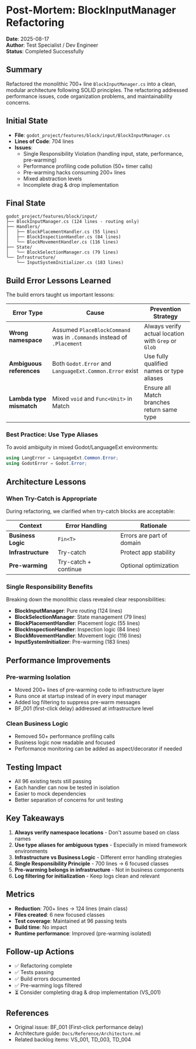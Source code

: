 # Post-Mortem: BlockInputManager Refactoring
**Date**: 2025-08-17  
**Author**: Test Specialist / Dev Engineer  
**Status**: Completed Successfully

## Summary
Refactored the monolithic 700+ line `BlockInputManager.cs` into a clean, modular architecture following SOLID principles. The refactoring addressed performance issues, code organization problems, and maintainability concerns.

## Initial State
- **File**: `godot_project/features/block/input/BlockInputManager.cs`
- **Lines of Code**: 704 lines
- **Issues**:
  - Single Responsibility Violation (handling input, state, performance, pre-warming)
  - Performance profiling code pollution (50+ timer calls)
  - Pre-warming hacks consuming 200+ lines
  - Mixed abstraction levels
  - Incomplete drag & drop implementation

## Final State
```
godot_project/features/block/input/
├── BlockInputManager.cs (124 lines - routing only)
├── Handlers/
│   ├── BlockPlacementHandler.cs (55 lines)
│   ├── BlockInspectionHandler.cs (84 lines)
│   └── BlockMovementHandler.cs (116 lines)
├── State/
│   └── BlockSelectionManager.cs (79 lines)
└── Infrastructure/
    └── InputSystemInitializer.cs (183 lines)
```

## Build Error Lessons Learned

The build errors taught us important lessons:

| Error Type | Cause | Prevention Strategy |
|------------|-------|-------------------|
| **Wrong namespace** | Assumed `PlaceBlockCommand` was in `.Commands` instead of `.Placement` | Always verify actual location with `Grep` or `Glob` |
| **Ambiguous references** | Both `Godot.Error` and `LanguageExt.Common.Error` exist | Use fully qualified names or type aliases |
| **Lambda type mismatch** | Mixed `void` and `Func<Unit>` in Match | Ensure all Match branches return same type |

### Best Practice: Use Type Aliases
To avoid ambiguity in mixed Godot/LanguageExt environments:
```csharp
using LangError = LanguageExt.Common.Error;
using GodotError = Godot.Error;
```

## Architecture Lessons

### When Try-Catch is Appropriate
During refactoring, we clarified when try-catch blocks are acceptable:

| Context | Error Handling | Rationale |
|---------|---------------|-----------|
| **Business Logic** | `Fin<T>` | Errors are part of domain |
| **Infrastructure** | Try-catch | Protect app stability |
| **Pre-warming** | Try-catch + continue | Optional optimization |

### Single Responsibility Benefits
Breaking down the monolithic class revealed clear responsibilities:
- **BlockInputManager**: Pure routing (124 lines)
- **BlockSelectionManager**: State management (79 lines)
- **BlockPlacementHandler**: Placement logic (55 lines)
- **BlockInspectionHandler**: Inspection logic (84 lines)
- **BlockMovementHandler**: Movement logic (116 lines)
- **InputSystemInitializer**: Pre-warming (183 lines)

## Performance Improvements

### Pre-warming Isolation
- Moved 200+ lines of pre-warming code to infrastructure layer
- Runs once at startup instead of in every input manager
- Added log filtering to suppress pre-warm messages
- BF_001 (first-click delay) addressed at infrastructure level

### Clean Business Logic
- Removed 50+ performance profiling calls
- Business logic now readable and focused
- Performance monitoring can be added as aspect/decorator if needed

## Testing Impact
- All 96 existing tests still passing
- Each handler can now be tested in isolation
- Easier to mock dependencies
- Better separation of concerns for unit testing

## Key Takeaways

1. **Always verify namespace locations** - Don't assume based on class names
2. **Use type aliases for ambiguous types** - Especially in mixed framework environments
3. **Infrastructure vs Business Logic** - Different error handling strategies
4. **Single Responsibility Principle** - 700 lines → 6 focused classes
5. **Pre-warming belongs in infrastructure** - Not in business components
6. **Log filtering for initialization** - Keep logs clean and relevant

## Metrics
- **Reduction**: 700+ lines → 124 lines (main class)
- **Files created**: 6 new focused classes
- **Test coverage**: Maintained at 96 passing tests
- **Build time**: No impact
- **Runtime performance**: Improved (pre-warming isolated)

## Follow-up Actions
- ✅ Refactoring complete
- ✅ Tests passing
- ✅ Build errors documented
- ✅ Pre-warming logs filtered
- ⏳ Consider completing drag & drop implementation (VS_001)

## References
- Original issue: BF_001 (First-click performance delay)
- Architecture guide: `Docs/Reference/Architecture.md`
- Related backlog items: VS_001, TD_003, TD_004